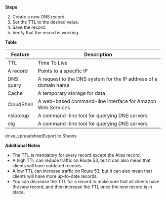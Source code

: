 
**Steps**

2. Create a new DNS record.
4. Set the TTL to the desired value.
6. Save the record.
8. Verify that the record is working.

**Table**

|Feature|Description|
|---|---|
|TTL|Time To Live|
|A record|Points to a specific IP|
|DNS query|A request to the DNS system for the IP address of a domain name|
|Cache|A temporary storage for data|
|CloudShell|A web-based command-line interface for Amazon Web Services|
|nslookup|A command-line tool for querying DNS servers|
|dig|A command-line tool for querying DNS servers|

drive_spreadsheetExport to Sheets

**Additional Notes**

- The TTL is mandatory for every record except the Alias record.
- A high TTL can reduce traffic on Route 53, but it can also mean that clients will have outdated records.
- A low TTL can increase traffic on Route 53, but it can also mean that clients will have more up-to-date records.
- You can decrease the TTL for a record to make sure that all clients have the new record, and then increase the TTL once the new record is in place.

